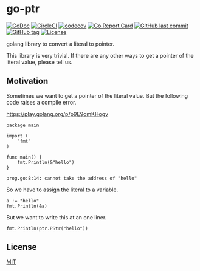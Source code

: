 # go-ptr

[![GoDoc](http://img.shields.io/badge/go-documentation-blue.svg?style=flat-square)](http://godoc.org/github.com/suzuki-shunsuke/go-ptr)
[![CircleCI](https://circleci.com/gh/suzuki-shunsuke/go-ptr.svg?style=svg)](https://circleci.com/gh/suzuki-shunsuke/go-ptr)
[![codecov](https://codecov.io/gh/suzuki-shunsuke/go-ptr/branch/master/graph/badge.svg)](https://codecov.io/gh/suzuki-shunsuke/go-ptr)
[![Go Report Card](https://goreportcard.com/badge/github.com/suzuki-shunsuke/go-ptr)](https://goreportcard.com/report/github.com/suzuki-shunsuke/go-ptr)
[![GitHub last commit](https://img.shields.io/github/last-commit/suzuki-shunsuke/go-ptr.svg)](https://github.com/suzuki-shunsuke/go-ptr)
[![GitHub tag](https://img.shields.io/github/tag/suzuki-shunsuke/go-ptr.svg)](https://github.com/suzuki-shunsuke/go-ptr/releases)
[![License](http://img.shields.io/badge/license-mit-blue.svg?style=flat-square)](https://raw.githubusercontent.com/suzuki-shunsuke/go-ptr/master/LICENSE)

golang library to convert a literal to pointer.

This library is very trivial.
If there are any other ways to get a pointer of the literal value, please tell us.

## Motivation

Sometimes we want to get a pointer of the literal value.
But the following code raises a compile error.

https://play.golang.org/p/p9E9omKHogv

```golang
package main

import (
	"fmt"
)

func main() {
	fmt.Println(&"hello")
}
```

```
prog.go:8:14: cannot take the address of "hello"
```

So we have to assign the literal to a variable.

```golang
a := "hello"
fmt.Println(&a)
```

But we want to write this at an one liner.

```golang
fmt.Println(ptr.PStr("hello"))
```

## License

[MIT](LICENSE)
